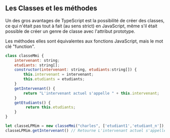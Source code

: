 ## Les Classes et les méthodes

Un des gros avantages de TypeScript est la possibilité de créer des classes, ce qui n'était pas tout à fait \(au sens strict\) en JavaScript, même s'il était possible de créer un genre de classe avec l'attribut prototype.

Les méthodes elles sont équivalentes aux fonctions JavaScript, mais le mot clé "function".

```js
class classeMmi {
    intervenant: string;
    etudiants: string[];
    constructor(intervenant: string, etudiants:string[]) {
        this.intervenant = intervenant;
        this.etudiants = etudiants;
    }
    getIntervenant() {
        return "L'intervenant actuel s'appelle " + this.intervenant;
    }
    getEtudiants() {
         return this.etudiants;
    }
}

let classeLPMim = new classeMmi("charles", ['etudiant1','etudiant_n']);
classeLPMim.getIntervenant() // Retourne L'intervenant actuel s'appelle charles
```
